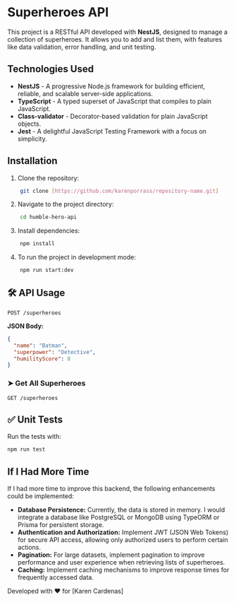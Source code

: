 # Superheroes API

This project is a RESTful API developed with **NestJS**, designed to manage a collection of superheroes. It allows you to add and list them, with features like data validation, error handling, and unit testing.

## Technologies Used

- **NestJS** - A progressive Node.js framework for building efficient, reliable, and scalable server-side applications.
- **TypeScript** - A typed superset of JavaScript that compiles to plain JavaScript.
- **Class-validator** - Decorator-based validation for plain JavaScript objects.
- **Jest** - A delightful JavaScript Testing Framework with a focus on simplicity.


## Installation

1.  Clone the repository:

```bash
    git clone [https://github.com/karenporrass/repository-name.git]
```

2.  Navigate to the project directory:

```bash
    cd humble-hero-api
```

3.  Install dependencies:

```bash
    npm install
```

4.  To run the project in development mode:

```bash
    npm run start:dev
```

## 🛠 API Usage

```http
POST /superheroes
```

**JSON Body:**

```json
{
  "name": "Batman",
  "superpower": "Detective",
  "humilityScore": 8
}
```

### ➤ Get All Superheroes

```http
GET /superheroes
```

## ✅ Unit Tests

Run the tests with:

```bash
npm run test
```

## If I Had More Time

If I had more time to improve this backend, the following enhancements could be implemented:

- **Database Persistence:** Currently, the data is stored in memory. I would integrate a database like PostgreSQL or MongoDB using TypeORM or Prisma for persistent storage.
- **Authentication and Authorization:** Implement JWT (JSON Web Tokens) for secure API access, allowing only authorized users to perform certain actions.
- **Pagination:** For large datasets, implement pagination to improve performance and user experience when retrieving lists of superheroes.
- **Caching:** Implement caching mechanisms to improve response times for frequently accessed data.

Developed with ❤️ for [Karen Cardenas]

